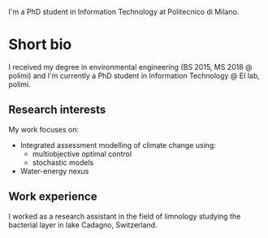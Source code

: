 I'm a PhD student in Information Technology at Politecnico di Milano.

# Short bio
I received my degree in environmental engineering (BS 2015, MS 2018 @ polimi) and I'm currently a PhD student in Information Technology @ EI lab, polimi.

## Research interests
My work focuses on:
- Integrated assessment modelling of climate change using:
  + multiobjective optimal control
  + stochastic models
- Water-energy nexus

## Work experience
I worked as a research assistant in the field of limnology studying the bacterial layer in lake Cadagno, Switzerland.
